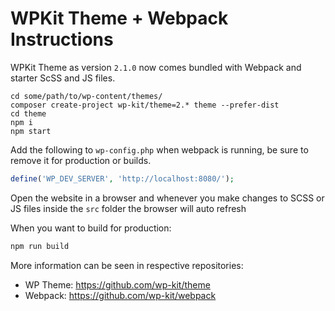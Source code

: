 # WPKit Theme + Webpack Instructions

WPKit Theme as version `2.1.0` now comes bundled with Webpack and starter ScSS and JS files.

```base
cd some/path/to/wp-content/themes/
composer create-project wp-kit/theme=2.* theme --prefer-dist
cd theme
npm i
npm start
```

Add the following to `wp-config.php` when webpack is running, be sure to remove it for production or builds.

```php
define('WP_DEV_SERVER', 'http://localhost:8080/');
```

Open the website in a browser and whenever you make changes to SCSS or JS files inside the `src` folder the browser will auto refresh

When you want to build for production:

```bash
npm run build
```

More information can be seen in respective repositories:

* WP Theme: https://github.com/wp-kit/theme
* Webpack: https://github.com/wp-kit/webpack
